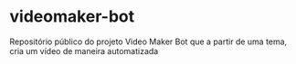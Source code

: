 # videomaker-bot
Repositório público do projeto Video Maker Bot que a partir de uma tema, cria um vídeo de maneira automatizada
